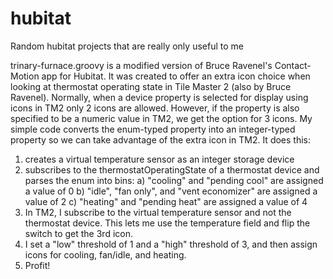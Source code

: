 # hubitat
Random hubitat projects that are really only useful to me

trinary-furnace.groovy is a modified version of Bruce Ravenel's Contact-Motion app for Hubitat.
It was created to offer an extra icon choice when looking at thermostat operating state in Tile Master 2 (also by Bruce Ravenel).
Normally, when a device property is selected for display using icons in TM2 only 2 icons are allowed. 
However, if the property is also specified to be a numeric value in TM2, we get the option for 3 icons. 
My simple code converts the enum-typed property into an integer-typed property so we can take advantage of the extra icon in TM2.
It does this:
  1) creates a virtual temperature sensor as an integer storage device
  2) subscribes to the thermostatOperatingState of a thermostat device and parses the enum into bins:
    a) "cooling" and "pending cool" are assigned a value of 0
    b) "idle", "fan only", and "vent economizer" are assigned a value of 2
    c) "heating" and "pending heat" are assigned a value of 4
  3) In TM2, I subscribe to the virtual temperature sensor and not the thermostat device. This lets me use the temperature field and flip the switch to get the 3rd icon.
  4) I set a "low" threshold of 1 and a "high" threshold of 3, and then assign icons for cooling, fan/idle, and heating.
  5) Profit!
